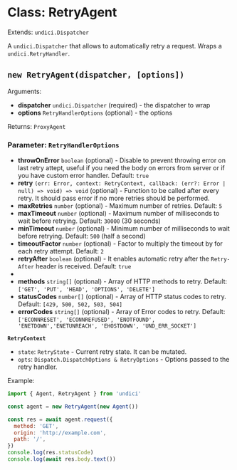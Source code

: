 # Class: RetryAgent

Extends: `undici.Dispatcher`

A `undici.Dispatcher` that allows to automatically retry a request.
Wraps a `undici.RetryHandler`.

## `new RetryAgent(dispatcher, [options])`

Arguments:

* **dispatcher** `undici.Dispatcher` (required) - the dispatcher to wrap
* **options** `RetryHandlerOptions` (optional) - the options

Returns: `ProxyAgent`

### Parameter: `RetryHandlerOptions`

- **throwOnError** `boolean` (optional) - Disable to prevent throwing error on last retry attept, useful if you need the body on errors from server or if you have custom error handler. Default: `true`
- **retry** `(err: Error, context: RetryContext, callback: (err?: Error | null) => void) => void` (optional) - Function to be called after every retry. It should pass error if no more retries should be performed.
- **maxRetries** `number` (optional) - Maximum number of retries. Default: `5`
- **maxTimeout** `number` (optional) - Maximum number of milliseconds to wait before retrying. Default: `30000` (30 seconds)
- **minTimeout** `number` (optional) - Minimum number of milliseconds to wait before retrying. Default: `500` (half a second)
- **timeoutFactor** `number` (optional) - Factor to multiply the timeout by for each retry attempt. Default: `2`
- **retryAfter** `boolean` (optional) - It enables automatic retry after the `Retry-After` header is received. Default: `true`
-
- **methods** `string[]` (optional) - Array of HTTP methods to retry. Default: `['GET', 'PUT', 'HEAD', 'OPTIONS', 'DELETE']`
- **statusCodes** `number[]` (optional) - Array of HTTP status codes to retry. Default: `[429, 500, 502, 503, 504]`
- **errorCodes** `string[]` (optional) - Array of Error codes to retry. Default: `['ECONNRESET', 'ECONNREFUSED', 'ENOTFOUND', 'ENETDOWN','ENETUNREACH', 'EHOSTDOWN', 'UND_ERR_SOCKET']`

**`RetryContext`**

- `state`: `RetryState` - Current retry state. It can be mutated.
- `opts`: `Dispatch.DispatchOptions & RetryOptions` - Options passed to the retry handler.

Example:

```js
import { Agent, RetryAgent } from 'undici'

const agent = new RetryAgent(new Agent())

const res = await agent.request({
  method: 'GET',
  origin: 'http://example.com',
  path: '/',
})
console.log(res.statusCode)
console.log(await res.body.text())
```
